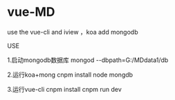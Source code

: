 # vue-MD
use the vue-cli and iview ，koa add mongodb

USE

1.启动mongodb数据库
 mongod --dbpath=G:/MDdata1/db
 
 
2.运行koa+mong
 cnpm install
 node mongdb
 
 
3.运行vue-cli
 cnpm install 
 cnpm run dev
